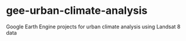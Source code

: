 # gee-urban-climate-analysis
Google Earth Engine projects for urban climate analysis using Landsat 8 data
